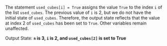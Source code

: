 The statement `used_cubes[i] = True` assigns the value `True` to the index `i` of the list `used_cubes`. The previous value of `i` is 2, but we do not have the initial state of `used_cubes`. Therefore, the output state reflects that the value at index 2 of `used_cubes` has been set to `True`. Other variables remain unaffected.

Output State: **`n` is 3, `i` is 2, and `used_cubes[2]` is set to True**